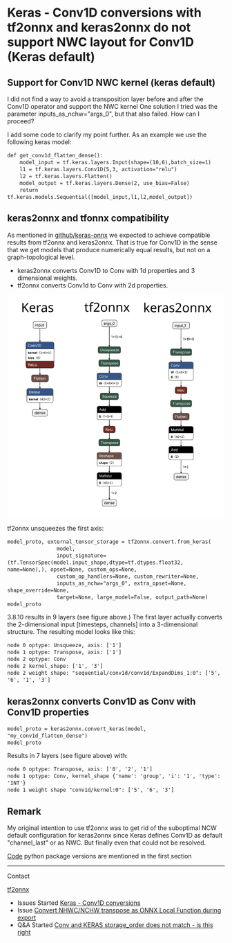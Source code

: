 # Keras - Conv1D conversions with tf2onnx and keras2onnx do not support NWC layout for Conv1D (Keras default)

## Support for Conv1D NWC kernel (keras default)

I did not find a way to avoid a transposition layer before and after the Conv1D operator and support the NWC kernel
One solution I tried was the parameter inputs_as_nchw="args_0", but that also failed. How can I proceed?

I add some code to clarify my point further. 
As an example we use the following keras model:

~~~
def get_conv1d_flatten_dense():
    model_input = tf.keras.layers.Input(shape=(10,6),batch_size=1)
    l1 = tf.keras.layers.Conv1D(5,3, activation="relu")
    l2 = tf.keras.layers.Flatten()
    model_output = tf.keras.layers.Dense(2, use_bias=False)
    return tf.keras.models.Sequential([model_input,l1,l2,model_output])
~~~

## keras2onnx and tfonnx compatibility

As mentioned in [github/keras-onnx](https://github.com/onnx/keras-onnx) we expected to achieve compatible results from tf2onnx and keras2onnx. 
That is true for Conv1D in the sense that we get models that produce numerically equal results, but not on a graph-topological level.

- keras2onnx converts Conv1D to Conv with 1d properties and 3 dimensional weights.
- tf2onnx converts Conv1d to Conv with 2d properties.

<img src="keras_tf2onnx_keras2onnx.svg">

tf2onnx unsqueezes the first axis:

~~~
model_proto, external_tensor_storage = tf2onnx.convert.from_keras(
                model, 
                input_signature=(tf.TensorSpec(model.input_shape,dtype=tf.dtypes.float32, name=None),), opset=None, custom_ops=None,
                custom_op_handlers=None, custom_rewriter=None,
                inputs_as_nchw="args_0", extra_opset=None, shape_override=None,
                target=None, large_model=False, output_path=None)
model_proto
~~~
3.8.10 results in 9 layers  (see figure above.) 
The first layer actually converts the 2-dimensional input [timesteps, channels] into a 3-dimensional structure. The resulting model looks like this:

~~~
node 0 optype: Unsqueeze, axis: ['1']
node 1 optype: Transpose, axis: ['1']
node 2 optype: Conv
node 2 kernel_shape: ['1', '3']
node 2 weight shape: "sequential/conv1d/conv1d/ExpandDims_1:0": ['5', '6', '1', '3']
~~~

## keras2onnx converts Conv1D as Conv with Conv1D properties

~~~
model_proto = keras2onnx.convert_keras(model, "my_conv1d_flatten_dense")
model_proto
~~~

Results in 7 layers (see figure above) with:

~~~
node 0 optype: Transpose, axis: ['0', '2', '1']
node 1 optype: Conv, kernel_shape {'name': 'group', 'i': '1', 'type': 'INT'}
node 1 weight shape "conv1d/kernel:0": ['5', '6', '3']
~~~

## Remark

My original intention to use tf2onnx was to get rid of the suboptimal NCW default configuration for keras2onnx since Keras defines Conv1D as default "channel_last" or as NWC. 
But finally even that could not be resolved.

[Code](conv1d_issue_tf2onnx.py) python package versions are mentioned in the first section

-----
Contact

[tf2onnx](https://github.com/onnx/tensorflow-onnx)

- Issues Started [Keras - Conv1D conversions](https://github.com/onnx/tensorflow-onnx/issues/1865)
- Issue [Convert NHWC/NCHW transpose as ONNX Local Function during export](https://github.com/onnx/tensorflow-onnx/issues/1910)
- Q&A Started [Conv and KERAS storage_order does not match - is this right](https://github.com/onnx/onnx/discussions/4099)
